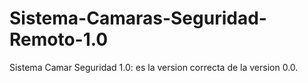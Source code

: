 # Sistema-Camaras-Seguridad-Remoto-1.0
Sistema Camar Seguridad 1.0: es la version correcta de la version 0.0.
